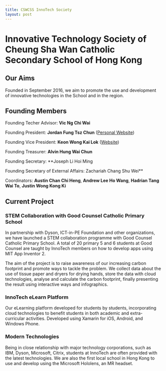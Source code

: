 ```yaml
---
title: CSWCSS InnoTech Society
layout: post
---
```


# Innovative Technology Society of Cheung Sha Wan Catholic Secondary School of Hong Kong

## Our Aims

Founded in September 2016, we aim to promote the use and development of innovative technologies in the School and in the region.

## Founding Members

Founding Techer Advisor: **Vic Ng Chi Wai**

Founding President: **Jordan Fung Tsz Chun** ([Personal Website](http://www.jordanfung.com))

Founding Vice President: **Keon Wong Kai Lok** ([Website](http://designheaven8.wixsite.com/lego-mania-official))

Founding Treasurer: **Alvin Hung Wai Chun**

Founding Secretary: **Joseph Li Hoi Ming

Founding Secretary of External Affairs: Zachariah Chang Shu Wei**

Coordinators: **Austin Chan Chi Heng**, **Andrew Lee Ho Wang**, **Hadrian Tang Wai To**, **Justin Wong Kong Ki**

## Current Project

### STEM Collaboration with Good Counsel Catholic Primary School

In partnership with Dyson, ICT-in-PE Foundation and other organizations, we have launched a STEM collaboration programme with Good Counsel Catholic Primary School. A total of 20 primary 5 and 6 students at Good Counsel are taught by InnoTech members on how to develop apps using MIT App Inventor 2. 

The aim of the project is to raise awareness of our increasing carbon footprint and promote ways to tackle the problem. We collect data about the use of tissue paper and dryers for drying hands, store the data with cloud technologies, analyse and calculate the carbon footprint, finally presenting the result using interactive ways and infographics.

### InnoTech eLearn Platform

Our eLearning platform developed for students by students, incorporating cloud technologies to benefit students in both academic and extra-curricular activities. Developed using Xamarin for iOS, Android, and Windows Phone.

### Modern Technologies

Being in close relationship with major technology corporations, such as IBM, Dyson, Microsoft, Citrix, students at InnoTech are often provided with the latest technologies. We are also the first local school in Hong Kong to use and develop using the Microsoft Hololens, an MR headset. 

